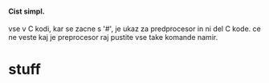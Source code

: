 #### Cist simpl.
vse v C kodi, kar se zacne s '#', je ukaz za predprocesor in ni del C kode.
ce ne veste kaj je preprocesor raj pustite vse take komande namir.
# stuff
